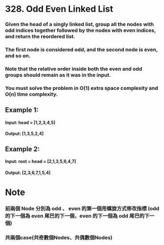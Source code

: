 # 328. Odd Even Linked List
### Given the head of a singly linked list, group all the nodes with odd indices together followed by the nodes with even indices, and return the reordered list. 
### The first node is considered odd, and the second node is even, and so on. 
### Note that the relative order inside both the even and odd groups should remain as it was in the input. 
### You must solve the problem in O(1) extra space complexity and O(n) time complexity. 



## Example 1:  


#### Input: head = [1,2,3,4,5]  
#### Output: [1,3,5,2,4] 
## Example 2:  

#### Input: root = head = [2,1,3,5,6,4,7]
#### Output: [2,3,6,7,1,5,4]  
 



# Note
### 前兩個 Node 分別為 odd 、 even 的第一個用螺旋方式修改指標 (odd 的下一個為 even 尾巴的下一個，even 的下一個為 odd 尾巴的下一個)
### 共兩個case(共奇數個Nodes、共偶數個Nodes)
